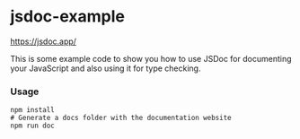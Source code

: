 # jsdoc-example
https://jsdoc.app/

This is some example code to show you how to use JSDoc for documenting your JavaScript and also using it for type checking.

### Usage

```
npm install
# Generate a docs folder with the documentation website
npm run doc
```